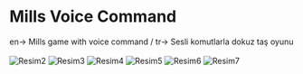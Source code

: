 # Mills Voice Command
 en-> Mills game with voice command / tr-> Sesli komutlarla dokuz taş oyunu 
<br><br>
![Resim2](https://user-images.githubusercontent.com/53579912/121417192-4a9a1a00-c972-11eb-832d-5601b3b7d389.png)
![Resim3](https://user-images.githubusercontent.com/53579912/121417196-4bcb4700-c972-11eb-8ff6-794b171e2a80.png)
![Resim4](https://user-images.githubusercontent.com/53579912/121417198-4bcb4700-c972-11eb-99cc-2b09e4a4b61c.png)
![Resim5](https://user-images.githubusercontent.com/53579912/121417204-4c63dd80-c972-11eb-8959-81c6b012f179.png)
![Resim6](https://user-images.githubusercontent.com/53579912/121417205-4cfc7400-c972-11eb-853b-d93412f911df.png)
![Resim7](https://user-images.githubusercontent.com/53579912/121417206-4cfc7400-c972-11eb-8cf8-73d10cabb0f1.png)
